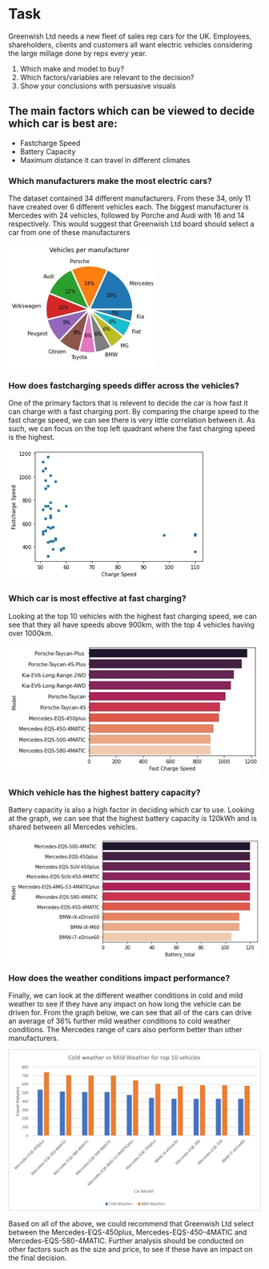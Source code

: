 # Task
Greenwish Ltd needs a new fleet of sales rep cars for the UK. 
Employees, shareholders, clients and customers all want electric vehicles considering the large millage done by reps every year.

1. Which make and model to buy?
2. Which factors/variables are relevant to the decision?
3. Show your conclusions with persuasive visuals

## The main factors which can be viewed to decide which car is best are:
 - Fastcharge Speed
 - Battery Capacity
 - Maximum distance it can travel in different climates

### Which manufacturers make the most electric cars?
The dataset contained 34 different manufacturers. From these 34, only 11 have created over 6 different vehicles each. The biggest manufacturer is Mercedes with 24 vehicles, followed by Porche and Audi with 16 and 14 respectively. This would suggest that Greenwish Ltd board should select a car from one of these manufacturers

![Pie Chart](graphs/Pie_Chart.jpg)


### How does fastcharging speeds differ across the vehicles?
One of the primary factors that is relevent to decide the car is how fast it can charge with a fast charging port. By comparing the charge speed to the fast charge speed, we can see there is very little correlation between it. As such, we can focus on the top left quadrant where the fast charging speed is the highest.

![Charge speed vs Fastcharge Speed](graphs/chargevsfc.jpg)

### Which car is most effective at fast charging?
Looking at the top 10 vehicles with the highest fast charging speed, we can see that they all have speeds above 900km, with the top 4 vehicles having over 1000km.

![Fast Charge Speed](graphs/Fastcharge_Speed%20Graph.jpg)

### Which vehicle has the highest battery capacity?
Battery capacity is also a high factor in deciding which car to use. Looking at the graph, we can see that the highest battery capacity is 120kWh and is shared between all Mercedes vehicles. 

![Battery Capacity](graphs/Battery_Capacity.jpg)

### How does the weather conditions impact performance?

Finally, we can look at the different weather conditions in cold and mild weather to see if they have any impact on how long the vehicle can be driven for.
From the graph below, we can see that all of the cars can drive an average of 36% further mild weather conditions to cold weather conditions. The Mercedes range of cars also perform better than other manufacturers.

![Climate](graphs/Weather_Chart.jpg)

Based on all of the above, we could recommend that Greenwish Ltd select between the Mercedes-EQS-450plus, Mercedes-EQS-450-4MATIC and Mercedes-EQS-580-4MATIC.
Further analysis should be conducted on other factors such as the size and price, to see if these have an impact on the final decision.

